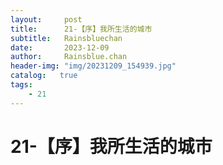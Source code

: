 ```yaml
---
layout:     post
title:      21-【序】我所生活的城市
subtitle:   Rainsbluechan
date:       2023-12-09
author:     Rainsblue.chan
header-img: "img/20231209_154939.jpg"
catalog:   true
tags:
    - 21
---
```


# 21-【序】我所生活的城市

